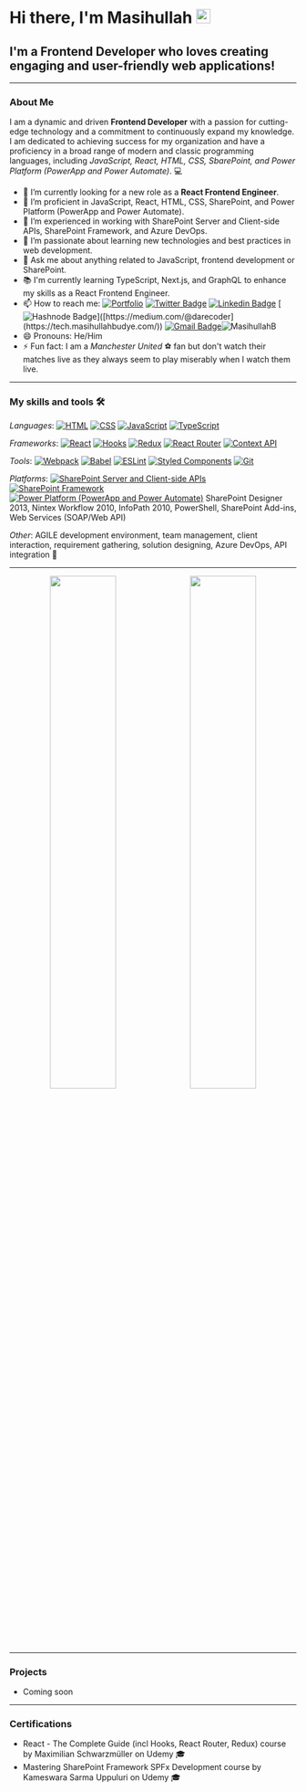 # Hi there, I'm Masihullah <img src="https://media.giphy.com/media/hvRJCLFzcasrR4ia7z/giphy.gif" width="25px">
<!-- ![My photo](./assets/images/profile-pic-cicle-5-2-23.png)-->

## I'm a Frontend Developer who loves creating engaging and user-friendly web applications!

---

### About Me

I am a dynamic and driven **Frontend Developer** with a passion for cutting-edge technology and a commitment to continuously expand my knowledge. I am dedicated to achieving success for my organization and have a proficiency in a broad range of modern and classic programming languages, including *JavaScript, React, HTML, CSS, SbarePoint, and Power Platform (PowerApp and Power Automate)*. 💻

- 🔭 I’m currently looking for a new role as a **React Frontend Engineer**.
- 🌱 I’m proficient in JavaScript, React, HTML, CSS, SharePoint, and Power Platform (PowerApp and Power Automate).
- 👯 I’m experienced in working with SharePoint Server and Client-side APIs, SharePoint Framework, and Azure DevOps.
- 🤔 I’m passionate about learning new technologies and best practices in web development.
- 💬 Ask me about anything related to JavaScript, frontend development or SharePoint.
- 📚 I'm currently learning TypeScript, Next.js, and GraphQL to enhance my skills as a React Frontend Engineer.
- 📫 How to reach me: [![Portfolio](https://img.shields.io/badge/Portfolio-masihullahbudye.com-white?style=for-the-badge&logo=firefox&logoColor=#FF7139)](http://www.masihullahbudye.com/)
[![Twitter Badge](https://img.shields.io/badge/masihullahbudye-blue?style=for-the-badge&logo=twitter&logoColor=white&link=https://twitter.com/masihullahbudye)](https://twitter.com/masihullahbudye/)
[![Linkedin Badge](https://img.shields.io/badge/-Masihullah%20Budye-blue?style=for-the-badge&logo=Linkedin&logoColor=white&link=https://www.linkedin.com/in/masihullah-budye/)](https://www.linkedin.com/in/masihullah-budye/)
[![Hashnode Badge](https://img.shields.io/badge/Hashnode-2962FF?style=for-the-badge&logo=hashnode&logoColor=white&link=[https://medium.com/@darecoder/](https://tech.masihullahbudye.com/))]([https://medium.com/@darecoder](https://tech.masihullahbudye.com/))
[![Gmail Badge](https://img.shields.io/badge/-masihullah.ib@gmail.com-c14438?style=for-the-badge&logo=Gmail&logoColor=white&link=mailto:masihullah.ib@gmail.com)](mailto:masihullah.ib@gmail.com)<img src="https://komarev.com/ghpvc/?username=masihullahb" alt="MasihullahB"/>
- 😄 Pronouns: He/Him
- ⚡ Fun fact: I am a *Manchester United* ⚽️ fan but don't watch their matches live as they always seem to play miserably when I watch them live.

---

### My skills and tools 🛠️

*Languages*: [![HTML](https://img.shields.io/badge/HTML-E34F26?style=flat&logo=html5&logoColor=white)](https://developer.mozilla.org/en-US/docs/Web/HTML)
[![CSS](https://img.shields.io/badge/CSS-1572B6?style=flat&logo=css3&logoColor=white)](https://developer.mozilla.org/en-US/docs/Web/CSS)
[![JavaScript](https://img.shields.io/badge/JavaScript-F7DF1E?style=flat&logo=javascript&logoColor=black)](https://developer.mozilla.org/en-US/docs/Web/JavaScript)
[![TypeScript](https://img.shields.io/badge/TypeScript-007ACC?style=flat&logo=typescript&logoColor=white)](https://www.typescriptlang.org/)

*Frameworks*: [![React](https://img.shields.io/badge/React-61DAFB?style=flat&logo=react&logoColor=black)](https://reactjs.org/)
[![Hooks](https://img.shields.io/badge/Hooks-61DAFB?style=flat&logo=react&logoColor=black)](https://reactjs.org/docs/hooks-intro.html)
[![Redux](https://img.shields.io/badge/Redux-764ABC?style=flat&logo=redux&logoColor=white)](https://redux.js.org/)
[![React Router](https://img.shields.io/badge/React%20Router-CA4245?style=flat&logo=react-router&logoColor=white)](https://reactrouter.com/)
[![Context API](https://img.shields.io/badge/Context%20API-61DAFB?style=flat&logo=react&logoColor=black)](https://reactjs.org/docs/context.html)

*Tools*: [![Webpack](https://img.shields.io/badge/Webpack-8DD6F9?style=flat&logo=webpack&logoColor=black)](https://webpack.js.org/)
[![Babel](https://img.shields.io/badge/Babel-F9DC3E?style=flat&logo=babel&logoColor=black)](https://babeljs.io/)
[![ESLint](https://img.shields.io/badge/ESLint-4B32C3?style=flat&logo=eslint&logoColor=white)](https://eslint.org/)
[![Styled Components](https://img.shields.io/badge/Styled%20Components-DB7093?style=flat&logo=styled-components&logoColor=white)](https://styled-components.com/)
[![Git](https://img.shields.io/badge/Git-F05032?style=flat&logo=git&logoColor=white)](https://git-scm.com/)

*Platforms*: [![SharePoint Server and Client-side APIs](https://img.shields.io/badge/SharePoint%20Server%20and%20Client--side%20APIs-0078D4?style=flat&logo=microsoft-sharepoint&logoColor=white)](https://docs.microsoft.com/en-us/sharepoint/dev/sp-add-ins/sharepoint-net-server-csom-jsom-and-rest-api-index)
[![SharePoint Framework](https://img.shields.io/badge/SharePoint%20Framework-0078D4?style=flat&logo=microsoft-sharepoint&logoColor=white)](https://docs.microsoft.com/en-us/sharepoint/dev/spfx/sharepoint-framework-overview)
[![Power Platform (PowerApp and Power Automate)](https://img.shields.io/badge/Power%20Platform%20(PowerApp%20and%20Power%20Automate)-F2C811?style=flat&logo=microsoft-power-platform&logoColor=black)](https://powerplatform.microsoft.com/en-us/)
SharePoint Designer 2013, Nintex Workflow 2010, InfoPath 2010, PowerShell, SharePoint Add-ins, Web Services (SOAP/Web API)

*Other*: AGILE development environment, team management, client interaction, requirement gathering, solution designing, Azure DevOps, API integration 🤝

---

<p align="center">
  <img width="48%" src="https://github-readme-stats.vercel.app/api?username=masihullahb&show_icons=true&theme=dark" />
  <img width="48%" src="https://github-readme-streak-stats.herokuapp.com/?user=masihullahb&theme=dark" />
</p>

---

### Projects

- Coming soon

---

### Certifications

- React - The Complete Guide (incl Hooks, React Router, Redux) course by Maximilian Schwarzmüller on Udemy 🎓
- Mastering SharePoint Framework SPFx Development course by Kameswara Sarma Uppuluri on Udemy 🎓
<!--
- [Email](masihullah.budye@outlook.com) 📧
- [LinkedIn](https://www.linkedin.com/in/masihullah-budye/) 💼
- [Twitter](https://twitter.com/masihullahbudye) 🐦
- [Website: Coming soon!](http://www.masihullahbudye.com/) 🌐

[![Email](https://img.shields.io/badge/Email-masihullah.ib@gmail.com-red)](mailto:masihullah.ib@gmail.com)
[![LinkedIn](https://img.shields.io/badge/LinkedIn-Masihullah%20Budye-blue)](https://www.linkedin.com/in/masihullah-budye/)
[![Twitter](https://img.shields.io/badge/Twitter-masihullahbudye-blue)](https://twitter.com/masihullahbudye/)
[![Personal Dev portfolio site](https://img.shields.io/badge/Portfolio-Coming%20Soon!-green)](http://www.masihullahbudye.com/)
[![Hashnode blog](https://img.shields.io/badge/Hashnode-Blog-darkblue)](https://tech.masihullahbudye.com/)
-->



<!--
**MasihullahB/MasihullahB** is a ✨ _special_ ✨ repository because its `README.md` (this file) appears on your GitHub profile.

Here are some ideas to get you started:

- 🔭 I’m currently working on ...
- 🌱 I’m currently learning ...
- 👯 I’m looking to collaborate on ...
- 🤔 I’m looking for help with ...
- 💬 Ask me about ...
- 📫 How to reach me: ...
- 😄 Pronouns: ...
- ⚡ Fun fact: ...
-->
